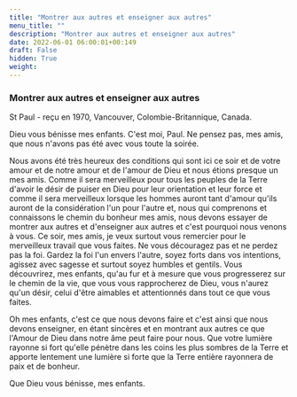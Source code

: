 ```yaml
---
title: "Montrer aux autres et enseigner aux autres"
menu_title: ""
description: "Montrer aux autres et enseigner aux autres"
date: 2022-06-01 06:00:01+00:149
draft: False
hidden: True
weight:
---
```

### Montrer aux autres et enseigner aux autres

St Paul - reçu en 1970, Vancouver, Colombie-Britannique, Canada.

Dieu vous bénisse mes enfants. C'est moi, Paul. Ne pensez pas, mes amis, que nous n'avons pas été avec vous toute la soirée.

Nous avons été très heureux des conditions qui sont ici ce soir et de votre amour et de notre amour et de l'amour de Dieu et nous étions presque un mes amis. Comme il sera merveilleux pour tous les peuples de la Terre d'avoir le désir de puiser en Dieu pour leur orientation et leur force et comme il sera merveilleux lorsque les hommes auront tant d'amour qu'ils auront de la considération l'un pour l'autre et, nous qui comprenons et connaissons le chemin du bonheur mes amis, nous devons essayer de montrer aux autres et d'enseigner aux autres et c'est pourquoi nous venons à vous. Ce soir, mes amis, je veux surtout vous remercier pour le merveilleux travail que vous faites. Ne vous découragez pas et ne perdez pas la foi. Gardez la foi l'un envers l'autre, soyez forts dans vos intentions, agissez avec sagesse et surtout soyez humbles et gentils. Vous découvrirez, mes enfants, qu'au fur et à mesure que vous progresserez sur le chemin de la vie, que vous vous rapprocherez de Dieu, vous n'aurez qu'un désir, celui d'être aimables et attentionnés dans tout ce que vous faites.

Oh mes enfants, c'est ce que nous devons faire et c'est ainsi que nous devons enseigner, en étant sincères et en montrant aux autres ce que l'Amour de Dieu dans notre âme peut faire pour nous. Que votre lumière rayonne si fort qu'elle pénètre dans les coins les plus sombres de la Terre et apporte lentement une lumière si forte que la Terre entière rayonnera de paix et de bonheur.

Que Dieu vous bénisse, mes enfants.
